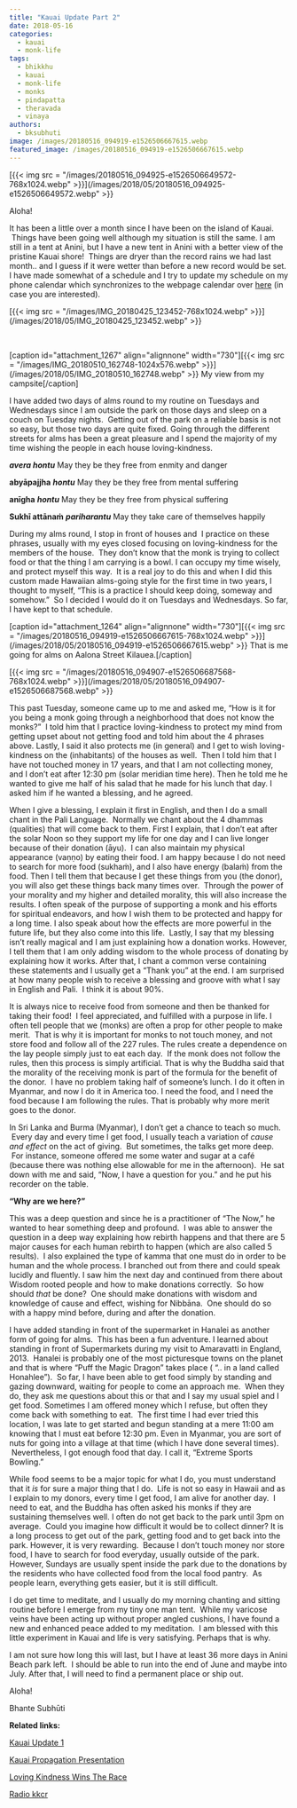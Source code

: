 ```yaml
---
title: "Kauai Update Part 2"
date: 2018-05-16
categories: 
  - kauai
  - monk-life
tags: 
  - bhikkhu
  - kauai
  - monk-life
  - monks
  - pindapatta
  - theravada
  - vinaya
authors: 
  - bksubhuti
image: /images/20180516_094919-e1526506667615.webp
featured_image: /images/20180516_094919-e1526506667615.webp
---
```


[{{< img src = "/images/20180516_094925-e1526506649572-768x1024.webp" >}}](/images/2018/05/20180516_094925-e1526506649572.webp" >}}

Aloha!

It has been a little over a month since I have been on the island of Kauai.  Things have been going well although my situation is still the same. I am still in a tent at Anini, but I have a new tent in Anini with a better view of the pristine Kauai shore!  Things are dryer than the record rains we had last month.. and I guess if it were wetter than before a new record would be set. I have made somewhat of a schedule and I try to update my schedule on my phone calendar which synchronizes to the webpage calendar over [here](https://subhuti.withmetta.net/calendar/) (in case you are interested).

 [{{< img src = "/images/IMG_20180425_123452-768x1024.webp" >}}](/images/2018/05/IMG_20180425_123452.webp" >}} 

 

\[caption id="attachment\_1267" align="alignnone" width="730"\][{{< img src = "/images/IMG_20180510_162748-1024x576.webp" >}}](/images/2018/05/IMG_20180510_162748.webp" >}} My view from my campsite\[/caption\]

I have added two days of alms round to my routine on Tuesdays and Wednesdays since I am outside the park on those days and sleep on a couch on Tuesday nights.  Getting out of the park on a reliable basis is not so easy, but those two days are quite fixed. Going through the different streets for alms has been a great pleasure and I spend the majority of my time wishing the people in each house loving-kindness.

**_avera hontu_** May they be they free from enmity and danger

**abyāpajjha** **_hontu_** May they be they free from mental suffering

**anīgha** **_hontu_** May they be they free from physical suffering

**Sukhī attānaṁ** **_pariharantu_** May they take care of themselves happily

During my alms round, I stop in front of houses and  I practice on these phrases, usually with my eyes closed focusing on loving-kindness for the members of the house.  They don’t know that the monk is trying to collect food or that the thing I am carrying is a bowl. I can occupy my time wisely, and protect myself this way.  It is a real joy to do this and when I did this custom made Hawaiian alms-going style for the first time in two years, I thought to myself, “This is a practice I should keep doing, someway and somehow.”  So I decided I would do it on Tuesdays and Wednesdays. So far, I have kept to that schedule.

\[caption id="attachment\_1264" align="alignnone" width="730"\][{{< img src = "/images/20180516_094919-e1526506667615-768x1024.webp" >}}](/images/2018/05/20180516_094919-e1526506667615.webp" >}} That is me going for alms on Aalona Street Kilauea.\[/caption\]

[{{< img src = "/images/20180516_094907-e1526506687568-768x1024.webp" >}}](/images/2018/05/20180516_094907-e1526506687568.webp" >}}

This past Tuesday, someone came up to me and asked me, “How is it for you being a monk going through a neighborhood that does not know the monks?”  I told him that I practice loving-kindness to protect my mind from getting upset about not getting food and told him about the 4 phrases above. Lastly, I said it also protects me (in general) and I get to wish loving-kindness on the (inhabitants) of the houses as well.  Then I told him that I have not touched money in 17 years, and that I am not collecting money, and I don’t eat after 12:30 pm (solar meridian time here). Then he told me he wanted to give me half of his salad that he made for his lunch that day. I asked him if he wanted a blessing, and he agreed.

When I give a blessing, I explain it first in English, and then I do a small chant in the Pali Language.  Normally we chant about the 4 dhammas (qualities) that will come back to them. First I explain, that I don’t eat after the solar Noon so they support my life for one day and I can live longer because of their donation (āyu).  I can also maintain my physical appearance (vaṇṇo) by eating their food. I am happy because I do not need to search for more food (sukhaṁ), and I also have energy (balaṁ) from the food. Then I tell them that because I get these things from you (the donor), you will also get these things back many times over.  Through the power of your morality and my higher and detailed morality, this will also increase the results. I often speak of the purpose of supporting a monk and his efforts for spiritual endeavors, and how I wish them to be protected and happy for a long time. I also speak about how the effects are more powerful in the future life, but they also come into this life.  Lastly, I say that my blessing isn’t really magical and I am just explaining how a donation works. However, I tell them that I am only adding wisdom to the whole process of donating by explaining how it works. After that, I chant a common verse containing these statements and I usually get a “Thank you” at the end. I am surprised at how many people wish to receive a blessing and groove with what I say in English and Pali.  I think it is about 90%.

It is always nice to receive food from someone and then be thanked for taking their food!  I feel appreciated, and fulfilled with a purpose in life. I often tell people that we (monks) are often a prop for other people to make merit.  That is why it is important for monks to not touch money, and not store food and follow all of the 227 rules. The rules create a dependence on the lay people simply just to eat each day.  If the monk does not follow the rules, then this process is simply artificial. That is why the Buddha said that the morality of the receiving monk is part of the formula for the benefit of the donor.  I have no problem taking half of someone’s lunch. I do it often in Myanmar, and now I do it in America too. I need the food, and I need the food because I am following the rules. That is probably why more merit goes to the donor.

In Sri Lanka and Burma (Myanmar), I don’t get a chance to teach so much.  Every day and every time I get food, I usually teach a variation of _cause and effect_ on the act of giving.  But sometimes, the talks get more deep.  For instance, someone offered me some water and sugar at a café (because there was nothing else allowable for me in the afternoon).  He sat down with me and said, “Now, I have a question for you.” and he put his recorder on the table.

**“Why are we here?”**

This was a deep question and since he is a practitioner of “The Now,” he wanted to hear something deep and profound.  I was able to answer the question in a deep way explaining how rebirth happens and that there are 5 major causes for each human rebirth to happen (which are also called 5 results).  I also explained the type of kamma that one must do in order to be human and the whole process. I branched out from there and could speak lucidly and fluently. I saw him the next day and continued from there about Wisdom rooted people and how to make donations correctly.  So how should _that_ be done?  One should make donations with wisdom and knowledge of cause and effect, wishing for Nibbāna.  One should do so with a happy mind before, during and after the donation.

I have added standing in front of the supermarket in Hanalei as another form of going for alms.  This has been a fun adventure. I learned about standing in front of Supermarkets during my visit to Amaravatti in England, 2013.  Hanalei is probably one of the most picturesque towns on the planet and that is where “Puff the Magic Dragon” takes place ( “.. in a land called Honahlee”).  So far, I have been able to get food simply by standing and gazing downward, waiting for people to come an approach me.  When they do, they ask me questions about this or that and I say my usual spiel and I get food. Sometimes I am offered money which I refuse, but often they come back with something to eat.  The first time I had ever tried this location, I was late to get started and begun standing at a mere 11:00 am knowing that I must eat before 12:30 pm. Even in Myanmar, you are sort of nuts for going into a village at that time (which I have done several times).  Nevertheless, I got enough food that day. I call it, “Extreme Sports Bowling.”

While food seems to be a major topic for what I do, you must understand that it _is_ for sure a major thing that I do.  Life is not so easy in Hawaii and as I explain to my donors, every time I get food, I am alive for another day.  I need to eat, and the Buddha has often asked his monks if they are sustaining themselves well. I often do not get back to the park until 3pm on average.  Could you imagine how difficult it would be to collect dinner? It is a long process to get out of the park, getting food and to get back into the park. However, it is very rewarding.  Because I don’t touch money nor store food, I have to search for food everyday, usually outside of the park. However, Sundays are usually spent inside the park due to the donations by the residents who have collected food from the local food pantry.  As people learn, everything gets easier, but it is still difficult.

I do get time to meditate, and I usually do my morning chanting and sitting routine before I emerge from my tiny one man tent.  While my varicose veins have been acting up without proper angled cushions, I have found a new and enhanced peace added to my meditation.  I am blessed with this little experiment in Kauai and life is very satisfying. Perhaps that is why.

I am not sure how long this will last, but I have at least 36 more days in Anini Beach park left.  I should be able to run into the end of June and maybe into July. After that, I will need to find a permanent place or ship out.

Aloha!

Bhante Subhūti

**Related links:**

[Kauai Update 1](https://subhuti.withmetta.net/2018/04/22/kauai-update/)

[Kauai Propagation Presentation](https://subhuti.withmetta.net/2016/07/18/kauai-propagation-presentation/)

[Loving Kindness Wins The Race](https://subhuti.withmetta.net/2015/11/26/676/)

[Radio kkcr](https://subhuti.withmetta.net/2015/11/13/radio-kkcr/)

